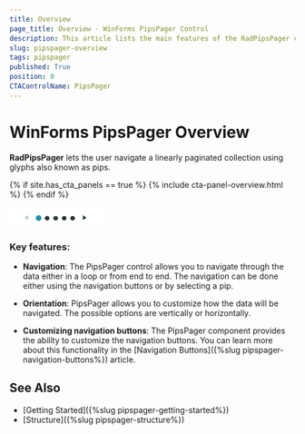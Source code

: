 ```yaml
---
title: Overview
page_title: Overview - WinForms PipsPager Control
description: This article lists the main features of the RadPipsPager control.
slug: pipspager-overview
tags: pipspager
published: True
position: 0
CTAControlName: PipsPager
---
```


# WinForms PipsPager Overview

__RadPipsPager__  lets the user navigate a linearly paginated collection using glyphs also known as pips.

{% if site.has_cta_panels == true %}
{% include cta-panel-overview.html %}
{% endif %}

![WinForms PipsPager Overview](images/pipspager-overview.gif)

### Key features:

* __Navigation__: The PipsPager control allows you to navigate through the data either in a loop or from end to end. The navigation can be done either using the navigation buttons or by selecting a pip.

* __Orientation__: PipsPager allows you to customize how the data will be navigated. The possible options are vertically or horizontally.

* __Customizing navigation buttons__: The PipsPager component provides the ability to customize the navigation buttons. You can learn more about this functionality in the [Navigation Buttons]({%slug pipspager-navigation-buttons%}) article.

## See Also

* [Getting Started]({%slug pipspager-getting-started%})
* [Structure]({%slug pipspager-structure%})
